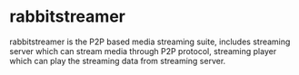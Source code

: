 # rabbitstreamer
rabbitstreamer is the P2P based media streaming suite, includes streaming server which can stream media through P2P protocol, streaming player which can play the streaming data from streaming server.
